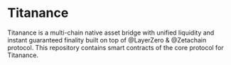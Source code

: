 # Titanance
Titanance is a multi-chain native asset bridge with unified liquidity and instant guaranteed finality built on top of @LayerZero &amp; @Zetachain protocol. This repository contains smart contracts of the core protocol for Titanance.
